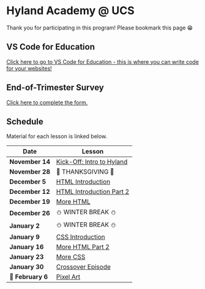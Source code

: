# Hyland Academy @ UCS
Thank you for participating in this program! Please bookmark this page 😁

## VS Code for Education
[Click here to go to VS Code for Education - this is where you can write code for your websites!](https://vscodeedu.com/my-work/projects)

## End-of-Trimester Survey
[Click here to complete the form.](https://forms.office.com/r/REv0Yz8APX)

## Schedule
Material for each lesson is linked below.

| Date | Lesson |
|-|-|
| **November 14** | [Kick-Off: Intro to Hyland](IntroHyland/StudentDesc.md) |
| **November 28** | 🦃 THANKSGIVING 🦃 |
| **December 5** | [HTML Introduction](HtmlIntro/StudentDesc.md) |
| **December 12** | [HTML Introduction Part 2](HtmlIntro2/StudentDesc.md) |
| **December 19** | [More HTML](MoreHtml/StudentDesc.md) |
| **December 26** | ⛄ WINTER BREAK ⛄ |
| **January 2** | ⛄ WINTER BREAK ⛄ |
| **January 9** | [CSS Introduction](CssIntro/StudentDesc.md) |
| **January 16** | [More HTML Part 2](MoreHtmlSub/StudentDesc.md) |
| **January 23** | [More CSS](MoreCss/StudentDesc.md) |
| **January 30** | [Crossover Episode](CrossoverEpisodePoetry/StudentDesc.md) |
| **🌟 February 6** | [Pixel Art](Piskel/StudentDesc.md) |

